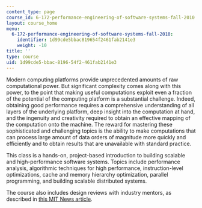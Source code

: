 ```yaml
---
content_type: page
course_id: 6-172-performance-engineering-of-software-systems-fall-2010
layout: course_home
menu:
  6-172-performance-engineering-of-software-systems-fall-2010:
    identifier: 1d99cde5bbac819654f2461fab2141e3
    weight: -10
title: ''
type: course
uid: 1d99cde5-bbac-8196-54f2-461fab2141e3
---
```

Modern computing platforms provide unprecedented amounts of raw computational power. But significant complexity comes along with this power, to the point that making useful computations exploit even a fraction of the potential of the computing platform is a substantial challenge. Indeed, obtaining good performance requires a comprehensive understanding of all layers of the underlying platform, deep insight into the computation at hand, and the ingenuity and creativity required to obtain an effective mapping of the computation onto the machine. The reward for mastering these sophisticated and challenging topics is the ability to make computations that can process large amount of data orders of magnitude more quickly and efficiently and to obtain results that are unavailable with standard practice.

This class is a hands-on, project-based introduction to building scalable and high-performance software systems. Topics include performance analysis, algorithmic techniques for high performance, instruction-level optimizations, cache and memory hierarchy optimization, parallel programming, and building scalable distributed systems.

The course also includes design reviews with industry mentors, as described in [this MIT News article](http://web.mit.edu/newsoffice/2010/teaching-programming-1028.html).
